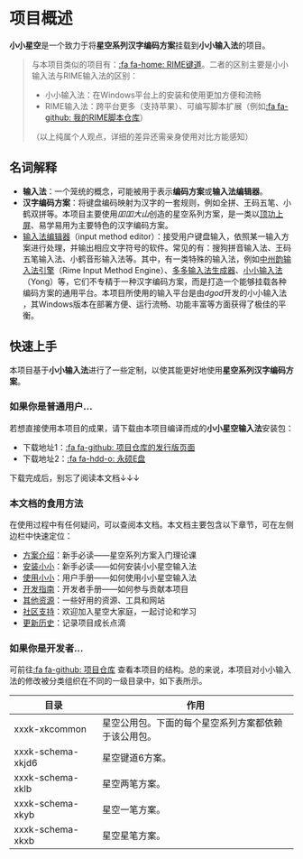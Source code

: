 # 项目概述

**小小星空**是一个致力于将**星空系列汉字编码方案**挂载到**小小输入法**的项目。

> 与本项目类似的项目有：[:fa fa-home: RIME键道](https://github.com/xkinput/Rime_JD)。二者的区别主要是小小输入法与RIME输入法的区别：
> * 小小输入法：在Windows平台上的安装和使用更加方便和流畅
> * RIME输入法：跨平台更多（支持苹果）、可编写脚本扩展（例如[:fa fa-github: 我的RIME脚本仓库](https://github.com/tswwe/my-rime-lua)）
>
> （以上纯属个人观点，详细的差异还需亲身使用对比方能感知）

## 名词解释

* **输入法**：一个笼统的概念，可能被用于表示**编码方案**或**输入法编辑器**。
* **汉字编码方案**：将键盘编码映射为汉字的一套规则，例如全拼、王码五笔、小鹤双拼等。本项目主要使用*吅吅大山*创造的星空系列方案，是一类以[顶功上屏](https://zhuanlan.zhihu.com/p/291029476)、易学易用为主要特色的汉字编码方案。
* [输入法编辑器](https://docs.microsoft.com/zh-cn/windows/uwp/design/input/input-method-editors)（input method editor）：接受用户键盘输入，依照某一输入方案进行处理，并输出相应文字符号的软件。常见的有：搜狗拼音输入法、王码五笔输入法、小鹤音形输入法等。其中，有一类特殊的输入法，例如[中州韵输入法引擎](https://rime.im/)（Rime Input Method Engine）、[多多输入法生成器](https://www.chinput.com/portal.php)、[小小输入法](http://yong.dgod.net/)（Yong）等，它们不专精于一种汉字编码方案，而是打造一个能够挂载各种编码方案的通用平台。本项目所使用的输入平台是由*dgod*开发的小小输入法 ，其Windows版本在部署方便、运行流畅、功能丰富等方面获得了极佳的平衡。

## 快速上手

本项目基于**小小输入法**进行了一些定制，以使其能更好地使用**星空系列汉字编码方案**。

### 如果你是普通用户...

若想直接使用本项目的成果，请下载由本项目编译而成的**小小星空输入法**安装包：

* 下载地址1：[:fa fa-github: 项目仓库的发行版页面](https://github.com/xkinput/xxxk/releases)
* 下载地址2：[:fa fa-hdd-o: 永硕E盘](http://xxxk.ys168.com)

下载完成后，别忘了阅读本文档↓↓↓

### 本文档的食用方法

在使用过程中有任何疑问，可以查阅本文档。本文档主要包含以下章节，可在左侧边栏中快速定位：
* [方案介绍](schema.md)：新手必读——星空系列方案入门理论课
* [安装小小](install.md)：新手必读——如何安装小小星空输入法
* [使用小小](usage.md)：用户手册——如何使用小小星空输入法
* [开发指南](develop.md)：开发者手册——如何参与贡献本项目
* [其他资源](res.md)：一些好用的资源、工具和网站
* [社区支持](community.md)：欢迎加入星空大家庭，一起讨论和学习
* [更新历史](history.md)：记录项目成长点滴

### 如果你是开发者...

可前往[:fa fa-github: 项目仓库](https://github.com/xkinput/xxxk) 查看本项目的结构。总的来说，本项目对小小输入法的修改被分类组织在不同的一级目录中，如下表所示。

| 目录              | 作用                                                 |
| ----------------- | ---------------------------------------------------- |
| xxxk-xkcommon     | 星空公用包。下面的每个星空系列方案都依赖于该公用包。 |
| xxxk-schema-xkjd6 | 星空键道6方案。                                      |
| xxxk-schema-xklb  | 星空两笔方案。                                       |
| xxxk-schema-xkyb  | 星空一笔方案。                                       |
| xxxk-schema-xkxb  | 星空星笔方案。                                       |

